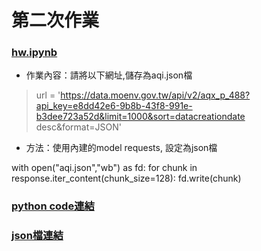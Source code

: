 # 第二次作業
### [hw.ipynb](./hw.ipynb)

- 作業內容：請將以下網址,儲存為aqi.json檔
>url = 'https://data.moenv.gov.tw/api/v2/aqx_p_488?api_key=e8dd42e6-9b8b-43f8-991e-b3dee723a52d&limit=1000&sort=datacreationdate desc&format=JSON'

- 方法：使用內建的model requests, 設定為json檔

 with open("aqi.json","wb") as fd:
    for chunk in response.iter_content(chunk_size=128):
       fd.write(chunk)

### [python code連結](./hwcode.py)
### [json檔連結](./aqi.json)